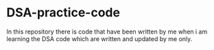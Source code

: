 # DSA-practice-code
In this repository there is code that have been written by me when i am learning the DSA
code which are written and updated by me only.
